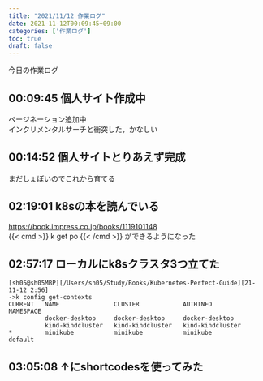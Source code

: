```yaml
---
title: "2021/11/12 作業ログ"
date: 2021-11-12T00:09:45+09:00
categories: ['作業ログ']
toc: true
draft: false
---
```


今日の作業ログ
## 00:09:45 個人サイト作成中
ページネーション追加中  
インクリメンタルサーチと衝突した，かなしい  
## 00:14:52 個人サイトとりあえず完成
まだしょぼいのでこれから育てる  
## 02:19:01 k8sの本を読んでいる
https://book.impress.co.jp/books/1119101148  
{{< cmd >}}
k get po
{{< /cmd >}}
ができるようになった  
## 02:57:17 ローカルにk8sクラスタ3つ立てた
```
[sh05@sh05MBP][/Users/sh05/Study/Books/Kubernetes-Perfect-Guide][21-11-12 2:56]
->k config get-contexts
CURRENT   NAME               CLUSTER            AUTHINFO           NAMESPACE
          docker-desktop     docker-desktop     docker-desktop
          kind-kindcluster   kind-kindcluster   kind-kindcluster
*         minikube           minikube           minikube           default
```
## 03:05:08 ↑にshortcodesを使ってみた
